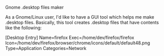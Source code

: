 
Gnome .desktop files maker

As a Gnome/Linux user, I'd like to have a GUI tool which helps me make .desktop files.
Basically, this tool creates .desktop files that have contents like the following:

[Desktop Entry]
Name=firefox
Exec=/home/dev/firefox/firefox
Icon=/home/dev/firefox/browser/chrome/icons/default/default48.png
Type=Application
Categories=Network